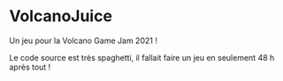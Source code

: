 # VolcanoJuice
Un jeu pour la Volcano Game Jam 2021 !

Le code source est très spaghetti, il fallait faire un jeu en seulement 48 h après tout !
